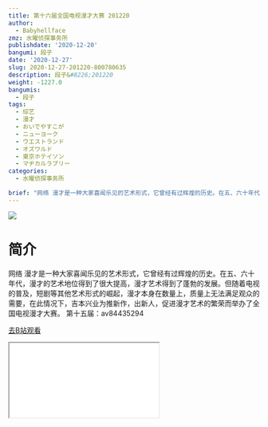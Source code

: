 ```yaml
---
title: 第十六届全国电视漫才大赛 201220
author:
  - Babyhellface
zmz: 水曜侦探事务所
publishdate: '2020-12-20'
bangumi: 段子
date: '2020-12-27'
slug: 2020-12-27-201220-800780635
description: 段子&#8226;201220
weight: -1227.0
bangumis:
  - 段子
tags:
  - 综艺
  - 漫才
  - おいでやすこが
  - ニューヨーク
  - ウエストランド
  - オズワルド
  - 東京ホテイソン
  - マヂカルラブリー
categories:
  - 水曜侦探事务所

brief: "网络 漫才是一种大家喜闻乐见的艺术形式，它曾经有过辉煌的历史。在五、六十年代，漫才的艺术地位得到了很大提高，漫才艺术得到了蓬勃的发展。但随着电视的普及，短剧等其他艺术形式的崛起，漫才本身在数量上，质量上无法满足观众的需要，在此情况下，吉本兴业为推新作，出新人，促进漫才艺术的繁荣而举办了全国电视漫才大赛。 第十五届：av84435294"
---
```

![](https://raw.githubusercontent.com/tcgriffith/owaraisite/master/static/tmpimg/109ae69054d00bac9b89d4de078640a883968fca.jpg.480.jpg)
# 简介  
网络
漫才是一种大家喜闻乐见的艺术形式，它曾经有过辉煌的历史。在五、六十年代，漫才的艺术地位得到了很大提高，漫才艺术得到了蓬勃的发展。但随着电视的普及，短剧等其他艺术形式的崛起，漫才本身在数量上，质量上无法满足观众的需要，在此情况下，吉本兴业为推新作，出新人，促进漫才艺术的繁荣而举办了全国电视漫才大赛。
第十五届：av84435294  

[去B站观看](https://www.bilibili.com/video/av800780635/)
<div class ="resp-container"><iframe class="testiframe" src="//player.bilibili.com/player.html?aid=800780635"", scrolling="no", allowfullscreen="true" > </iframe></div> 
